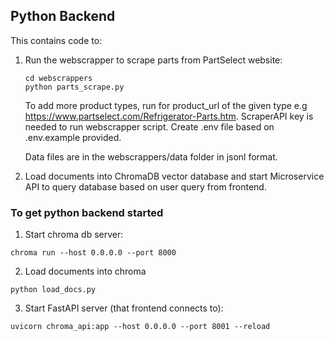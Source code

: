 ## Python Backend

This contains code to: 
1. Run the webscrapper to scrape parts from PartSelect website: 
    ```
    cd webscrappers
    python parts_scrape.py
    ```
    To add more product types, run for product_url of the given type e.g 
    https://www.partselect.com/Refrigerator-Parts.htm. 
    ScraperAPI key is needed to run webscrapper script. Create .env file
    based on .env.example provided. 

    Data files are in the webscrappers/data folder in jsonl format. 

2. Load documents into ChromaDB vector database and start Microservice API 
to query database based on user query from frontend.

### To get python backend started
1. Start chroma db server: 
```
chroma run --host 0.0.0.0 --port 8000
```

2. Load documents into chroma
```
python load_docs.py
```

3. Start FastAPI server (that frontend connects to):
```
uvicorn chroma_api:app --host 0.0.0.0 --port 8001 --reload
```
